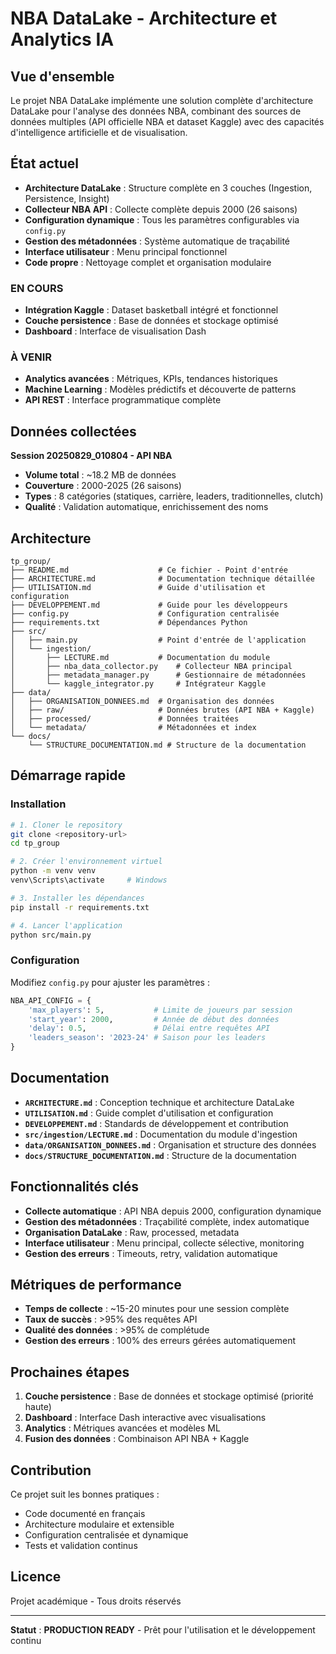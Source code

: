 # NBA DataLake - Architecture et Analytics IA

## Vue d'ensemble

Le projet NBA DataLake implémente une solution complète d'architecture DataLake pour l'analyse des données NBA, combinant des sources de données multiples (API officielle NBA et dataset Kaggle) avec des capacités d'intelligence artificielle et de visualisation.

## État actuel

- **Architecture DataLake** : Structure complète en 3 couches (Ingestion, Persistence, Insight)
- **Collecteur NBA API** : Collecte complète depuis 2000 (26 saisons)
- **Configuration dynamique** : Tous les paramètres configurables via `config.py`
- **Gestion des métadonnées** : Système automatique de traçabilité
- **Interface utilisateur** : Menu principal fonctionnel
- **Code propre** : Nettoyage complet et organisation modulaire

### **EN COURS**
- **Intégration Kaggle** : Dataset basketball intégré et fonctionnel
- **Couche persistence** : Base de données et stockage optimisé
- **Dashboard** : Interface de visualisation Dash

### **À VENIR**
- **Analytics avancées** : Métriques, KPIs, tendances historiques
- **Machine Learning** : Modèles prédictifs et découverte de patterns
- **API REST** : Interface programmatique complète

## Données collectées

**Session 20250829_010804 - API NBA**
- **Volume total** : ~18.2 MB de données
- **Couverture** : 2000-2025 (26 saisons)
- **Types** : 8 catégories (statiques, carrière, leaders, traditionnelles, clutch)
- **Qualité** : Validation automatique, enrichissement des noms

## Architecture

```
tp_group/
├── README.md                    # Ce fichier - Point d'entrée
├── ARCHITECTURE.md              # Documentation technique détaillée
├── UTILISATION.md               # Guide d'utilisation et configuration
├── DEVELOPPEMENT.md             # Guide pour les développeurs
├── config.py                    # Configuration centralisée
├── requirements.txt             # Dépendances Python
├── src/
│   ├── main.py                  # Point d'entrée de l'application
│   └── ingestion/
│       ├── LECTURE.md           # Documentation du module
│       ├── nba_data_collector.py    # Collecteur NBA principal
│       ├── metadata_manager.py      # Gestionnaire de métadonnées
│       └── kaggle_integrator.py     # Intégrateur Kaggle
├── data/
│   ├── ORGANISATION_DONNEES.md  # Organisation des données
│   ├── raw/                     # Données brutes (API NBA + Kaggle)
│   ├── processed/               # Données traitées
│   └── metadata/                # Métadonnées et index
└── docs/
    └── STRUCTURE_DOCUMENTATION.md # Structure de la documentation
```

## Démarrage rapide

### Installation
```bash
# 1. Cloner le repository
git clone <repository-url>
cd tp_group

# 2. Créer l'environnement virtuel
python -m venv venv
venv\Scripts\activate     # Windows

# 3. Installer les dépendances
pip install -r requirements.txt

# 4. Lancer l'application
python src/main.py
```

### Configuration
Modifiez `config.py` pour ajuster les paramètres :
```python
NBA_API_CONFIG = {
    'max_players': 5,           # Limite de joueurs par session
    'start_year': 2000,         # Année de début des données
    'delay': 0.5,               # Délai entre requêtes API
    'leaders_season': '2023-24' # Saison pour les leaders
}
```

## Documentation

- **`ARCHITECTURE.md`** : Conception technique et architecture DataLake
- **`UTILISATION.md`** : Guide complet d'utilisation et configuration
- **`DEVELOPPEMENT.md`** : Standards de développement et contribution
- **`src/ingestion/LECTURE.md`** : Documentation du module d'ingestion
- **`data/ORGANISATION_DONNEES.md`** : Organisation et structure des données
- **`docs/STRUCTURE_DOCUMENTATION.md`** : Structure de la documentation

##  Fonctionnalités clés

- **Collecte automatique** : API NBA depuis 2000, configuration dynamique
- **Gestion des métadonnées** : Traçabilité complète, index automatique
- **Organisation DataLake** : Raw, processed, metadata
- **Interface utilisateur** : Menu principal, collecte sélective, monitoring
- **Gestion des erreurs** : Timeouts, retry, validation automatique

## Métriques de performance

- **Temps de collecte** : ~15-20 minutes pour une session complète
- **Taux de succès** : >95% des requêtes API
- **Qualité des données** : >95% de complétude
- **Gestion des erreurs** : 100% des erreurs gérées automatiquement

## Prochaines étapes

1. **Couche persistence** : Base de données et stockage optimisé (priorité haute)
2. **Dashboard** : Interface Dash interactive avec visualisations
3. **Analytics** : Métriques avancées et modèles ML
4. **Fusion des données** : Combinaison API NBA + Kaggle

## Contribution

Ce projet suit les bonnes pratiques :
- Code documenté en français
- Architecture modulaire et extensible
- Configuration centralisée et dynamique
- Tests et validation continus

## Licence

Projet académique - Tous droits réservés

---

**Statut** : **PRODUCTION READY** - Prêt pour l'utilisation et le développement continu
